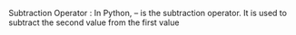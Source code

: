 Subtraction Operator : In Python, – is the subtraction operator. It is used to subtract the second value from the first value
